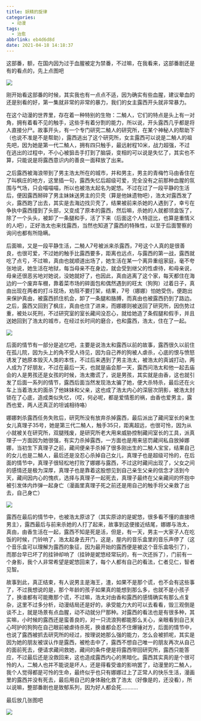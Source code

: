 ```yaml
---
title: 妖精的旋律
categories:
  - 动漫
tags:
  - 治愈
abbrlink: eb4d6d8d
date: 2021-04-18 14:18:37
---
```


这部番，额，在国内因为过于血腥被定为禁番，不过嘛，在我看来，这部番剧还是有的看点的，先上点图吧

![](https://cdn.makiru.top/images/yaojindexuanlv.jpeg)

<!--more-->

刚开始看这部番的时候，其实我也有一点点不适，因为确实有些血腥，建议晕血的还是别看的好，第一集就非常的非常的暴力，我们的女主露西开头就非常暴力。

在这个动漫的世界里，存在着一种特别的生物：二觭人，它们的特点是头上有一对角，拥有着看不见的触手，这些手有着分割的能力，所以说，开头露西几乎都是将人直接分尸。故事开头，有一个专门研究二觭人的研究所，在某个神秘人的帮助下（也说不准是不是帮助），露西逃出了这个研究所，女主露西可以说是二觭人的祖先吧，因为她是第一代二觭人，拥有四只触手，最远射程10米，战力超强，不过在逃出的过程中，不小心被狙击手打到了脑袋，变相的可以说是失忆了，其实也不算，只能说是将露西意识内的善良一面释放了出来。

之后露西被海浪带到了男主浩太所在的城市，并和男主，男主的青梅竹马由香住在了叫枫庄的地方，这里插一句，露西失忆后超级可爱，完全没有之前那种血腥的氛围与气场，只会喵喵喵，所以也被浩太起名为妮悠。不过在过了一段平静的生活后，便因露西掰碎了男主妹妹送男主的贝壳（算是他妹遗物吧），浩太对露西发了火，露西跑了出去，其实是去海边找贝壳了，结果被前来杀她的人遇到了，幸亏在争执中露西撞到了头部，又变成了原本的露西，然后嘛，杀她的人就都领盒饭了，除了一个头头，被卸了一条腿和手，活了下来（后面这个人特逗比，也算是重情义的人吧），正好浩太也来找露西，当然也知道了露西的特殊性，以至于后面警察的询问也都有所隐瞒。

后面嘛，又是一段平静生活，二觭人7号被派来杀露西，7号这个人真的是很善良，也很可爱，不过她的触手比露西要多，距离也远点，与露西的第一战，露西就吃了点亏，不过嘛，真由也就顺道出场了，她生活在某一个离异重组家庭，毫不夸张地说，她生活在地狱，每当母亲不在身边，就会受到继父的性虐待，和母亲说，母亲还很恶劣地对她说，没她就好了，也因此，真由逃离了这个家，每天都住在海边的一个废弃车棚，靠着菜市场的碎面包和偶然遇到的旺太（狗狗）过着日子，真由出现在两者的打斗现场，劝阻不要打架，结果，7号（娜娜）怕她受伤，便跑出来保护真由，被露西抓住机会，卸了一条腿和胳膊，而真由也被露西扔到了路边。之后，露西又回到了枫庄，真由也住了进来，而娜娜则被送回了研究所，因伤势过重，被处以死刑，不过研究室的室长藏间没忍心，就给她造了条假腿和假手，并且送她回到了浩太的城市，在经过长时间的磨合，也和露西，浩太，住在了一起。

![](https://cdn.makiru.top/images/header.jpeg)

后面的情节有一部分是追忆吧，主要是说浩太和露西以前的故事，露西很久以前住在孤儿院，因为头上的角不受人待见，因为自己养的狗被人虐杀，心底的恨与愤怒诱发了她原本毁灭人类的本性，不过后来遇到了男主浩太，被浩太的真诚打动，两人成为了好朋友，不过在最后一天，也就是庙会那一天，露西问浩太和他一起去庙会的人是男孩还是女孩的时候，浩太撒谎了，说是男孩，其实就是由香，这也就引发了后面一系列的情节，露西后面当然发现浩太骗了她，便大杀特杀，最后还在火车上当着浩太的面杀了他妹妹和父亲，这也成了浩太内心的深层次阴影，被浩太封锁在了心底，造成类似失忆，（哎，何必呢，都是爱情惹的祸，由香也爱男主，露西也爱，两人还真正的坦诚相待咯）

娜娜刺杀露西任务失败后，研究所没有放弃杀掉露西，最后派出了藏间室长的亲生女儿真理子35号，她是第三代二觭人，触手35只，距离超远，也很可怜，因为从小就被关在研究所，双腿残废，是研究所老大用来威胁控制藏间室长的工具，派真理子一方面因为她很强，有实力杀掉露西，一方面也是用来惩罚藏间私自放掉娜娜，当初生下真理子之前，藏间便亲手杀掉了很多刚出生的二觭人宝宝，结果自己的女儿也是二觭人，最后还是没忍心杀掉自己女儿，真理子也是超级可怜的，在后面的情节中，真理子很轻松地打败了娜娜与露西，不过这时藏间出现了，父女之间的感情还是极为深厚，真理子也是靠着这股想见到自己亲生父亲的信念才活到今天，藏间因内心的愧疚，选择与真理子一起死去，真理子最终在父亲藏间的怀抱中被引发体内炸弹一起身亡（漫画里真理子死之前还是用自己的触手将父亲救了出去，自己身亡）

![](https://cdn.makiru.top/images/zhenlizi.jpeg)

露西在最后的情节中，也被浩太原谅了（其实原谅的是妮悠，很多看不懂的直接喷男主），露西最后与前来杀她的人打了起来，故事到这便接近结尾，娜娜与浩太，真由，由香生活在一起，露西不知是死是活，但是，有一天，男主一大家子人在吃饭的时候，门铃响了，浩太起身去开门，这是，屋内的音乐盒里的音乐声停了（这个音乐盒可以理解为露西的象征，因为最开始的露西便是被这个音乐盒吸引了），而那台早已坏了的挂钟却响了（挂钟是妮悠经常玩的，有一次还拆了），门前有一个身影，我个人非常希望是妮悠回来了，每个人都有自己的看法，仁者见仁，智者见智。

故事到此，真正结束，有人说男主是海王，渣，如果不是那个谎，也不会有这些事了，不过我想说的是，那个年龄的孩子如果真的能想到那么多，也就不是小孩子了，换谁都有可能撒那个谎，不过嘛，浩太对由香和露西的感情确实有那么点复杂，这里不过多分析，动漫结局还是好的，承受能力大的可以去看看，毁三观倒是谈不上，就是场景有点血腥，动不动就分尸那种。对露西的看法也是有很多种，其实嘛，小时候的露西还是蛮善良的，对一只流浪狗都能那么关心，亲眼看到自己关心呵护的狗狗在自己眼前被虐待杀死，换谁都会忍不住爆锤对方，后面的情节中，也说了露西被抓去研究所的经过，按理说她那么强的能力，怎么会被抓呢，其实是因为她的朋友被误认作是露西，被枪击中了，露西不想自己唯一的朋友再次从自己的面前死去，便请求藏间救她，藏间的条件便是将露西带回研究所，露西只能答应，不过最后还是没救回来，这也造成露西内心的黑暗化。露西其实真的是个很可怜的人，二觭人也并不能说是坏人，还是得看受谁的影响罢了，动漫里的二觭人，我个人觉得都是可怜的生命，最终似乎也只有娜娜过上了正常人的快乐生活，漫画里的露西并没有死去，最后用自己的身体融化救了浩太（好像是的，还没看），所以说嘛，整部番剧也是致郁系列，因为好人都会死...........

最后放几张图吧

![](https://cdn.makiru.top/images/niyou.png)

<img src="https://cdn.makiru.top/images/lucy.png" alt="" style="zoom: 55%;" />

